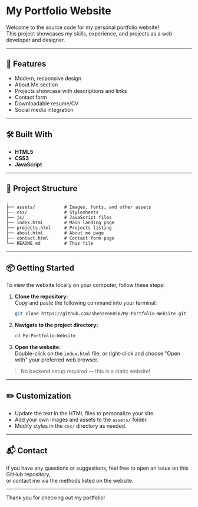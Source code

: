 # My Portfolio Website

Welcome to the source code for my personal portfolio website!  
This project showcases my skills, experience, and projects as a web developer and designer.

---

## 🚀 Features

- Modern, responsive design
- About Me section
- Projects showcase with descriptions and links
- Contact form
- Downloadable resume/CV
- Social media integration

---

## 🛠️ Built With

- **HTML5**
- **CSS3**
- **JavaScript**

---

## 📁 Project Structure

```
.
├── assets/           # Images, fonts, and other assets
├── css/              # Stylesheets
├── js/               # JavaScript files
├── index.html        # Main landing page
├── projects.html     # Projects listing
├── about.html        # About me page
├── contact.html      # Contact form page
└── README.md         # This file
```

---

## 📦 Getting Started

To view the website locally on your computer, follow these steps:

1. **Clone the repository:**  
   Copy and paste the following command into your terminal:
   ```bash
   git clone https://github.com/shehzeen858/My-Portfolio-Website.git
   ```

2. **Navigate to the project directory:**  
   ```bash
   cd My-Portfolio-Website
   ```

3. **Open the website:**  
   Double-click on the `index.html` file, or right-click and choose "Open with" your preferred web browser.

> No backend setup required — this is a static website!

---

## ✏️ Customization

- Update the text in the HTML files to personalize your site.
- Add your own images and assets to the `assets/` folder.
- Modify styles in the `css/` directory as needed.

---

## 📬 Contact

If you have any questions or suggestions, feel free to open an issue on this GitHub repository,  
or contact me via the methods listed on the website.

---

Thank you for checking out my portfolio!

